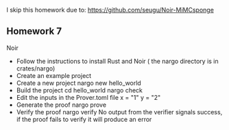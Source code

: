 I skip this homework due to: https://github.com/seugu/Noir-MiMCsponge

## Homework 7 

Noir
- Follow the instructions to install Rust and Noir
( the nargo directory is in crates/nargo)
- Create an example project
- Create a new project
nargo new hello_world
- Build the project
cd hello_world
nargo check
- Edit the inputs in the Prover.toml file
x = "1" y = "2"
- Generate the proof
nargo prove
- Verify the proof
nargo verify
No output from the verifier signals success, if the
proof fails to verify it will produce an error
